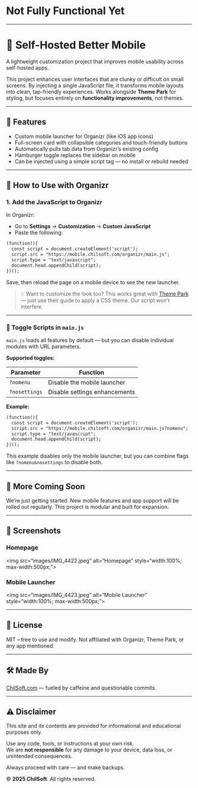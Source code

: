 
# Not Fully Functional Yet

___

# 📱 Self-Hosted Better Mobile

A lightweight customization project that improves mobile usability across self-hosted apps.

This project enhances user interfaces that are clunky or difficult on small screens. By injecting a single JavaScript file, it transforms mobile layouts into clean, tap-friendly experiences. Works alongside **Theme Park** for styling, but focuses entirely on **functionality improvements**, not themes.

___

## 📲 Features

- Custom mobile launcher for Organizr (like iOS app icons)
- Full-screen card with collapsible categories and touch-friendly buttons
- Automatically pulls tab data from Organizr’s existing config
- Hamburger toggle replaces the sidebar on mobile
- Can be injected using a simple script tag — no install or rebuild needed

___

## 🚀 How to Use with Organizr

### 1. Add the JavaScript to Organizr

In Organizr:
- Go to **Settings** → **Customization** → **Custom JavaScript**
- Paste the following:
```html
(function(){
  const script = document.createElement('script');
  script.src = "https://mobile.chilsoft.com/organizr/main.js";
  script.type = "text/javascript";
  document.head.appendChild(script);
})();
```
Save, then reload the page on a mobile device to see the new launcher.

> 💡 Want to customize the look too? This works great with [Theme Park](https://theme-park.dev/) — just use their guide to apply a CSS theme. Our script won’t interfere.

___

### 🧩 Toggle Scripts in `main.js`

`main.js` loads all features by default — but you can disable individual modules with URL parameters.

**Supported toggles:**

| Parameter      | Function                      |
|----------------|-------------------------------|
| `?nomenu`      | Disable the mobile launcher   |
| `?nosettings`  | Disable settings enhancements |

**Example:**

```html
(function(){
  const script = document.createElement('script');
  script.src = "https://mobile.chilsoft.com/organizr/main.js?nomenu";
  script.type = "text/javascript";
  document.head.appendChild(script);
})();
```

This example disables only the mobile launcher, but you can combine flags like `?nomenu&nosettings` to disable both.

___

## 👷 More Coming Soon

We’re just getting started. New mobile features and app support will be rolled out regularly. This project is modular and built for expansion.

___

## 📸 Screenshots

### Homepage
<img src=“images/IMG_4422.jpeg” alt=“Homepage” style=“width:100%; max-width:500px;”>

### Mobile Launcher
<img src=“images/IMG_4423.jpeg” alt=“Mobile Launcher” style=“width:100%; max-width:500px;”>

___

## 📜 License

MIT – free to use and modify. Not affiliated with Organizr, Theme Park, or any app mentioned.

___

## 🛠 Made By

[ChilSoft.com](https://chilsoft.com) — fueled by caffeine and questionable commits.

___

## ⚠️ Disclaimer

This site and its contents are provided for informational and educational purposes only.

Use any code, tools, or instructions at your own risk.  
We are **not responsible** for any damage to your device, data loss, or unintended consequences.

Always proceed with care — and make backups.

© **2025 ChilSoft**. All rights reserved.
